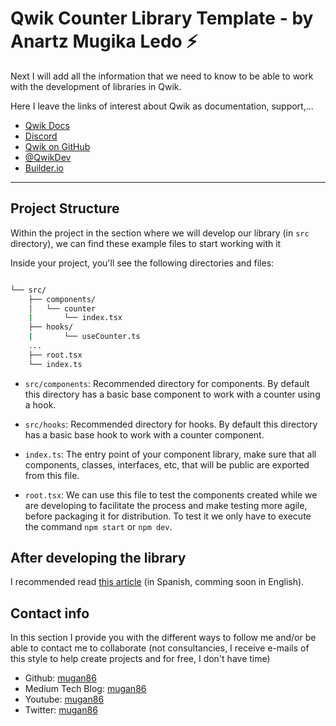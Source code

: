 # Qwik Counter Library Template - by Anartz Mugika Ledo ⚡️

Next I will add all the information that we need to know to be able to work with the development of libraries in Qwik.

Here I leave the links of interest about Qwik as documentation, support,...

- [Qwik Docs](https://qwik.builder.io/)
- [Discord](https://qwik.builder.io/chat)
- [Qwik on GitHub](https://github.com/BuilderIO/qwik)
- [@QwikDev](https://twitter.com/QwikDev)
- [Builder.io](https://www.builder.io/)

---

## Project Structure

Within the project in the section where we will develop our library (in `src` directory), we can find these example files to start working with it

Inside your project, you'll see the following directories and files:

```bash

└── src/
    ├── components/
    │   └── counter
    |       └── index.tsx
    ├── hooks/
    |       └── useCounter.ts
    ...
    ├── root.tsx
    └── index.ts
```

- `src/components`: Recommended directory for components. By default this directory has a basic base component to work with a counter using a hook.

- `src/hooks`: Recommended directory for hooks. By default this directory has a basic base hook to work with a counter component.

- `index.ts`: The entry point of your component library, make sure that all components, classes, interfaces, etc, that will be public are exported from this file.

- `root.tsx`: We can use this file to test the components created while we are developing to facilitate the process and make testing more agile, before packaging it for distribution. To test it we only have to execute the command `npm start` or `npm dev`.

## After developing the library

I recommended read [this article](https://medium.com/@mugan86/qwik-creando-librer%C3%ADa-y-publicar-en-npm-428afd4cf3ff) (in Spanish, comming soon in English).

## Contact info

In this section I provide you with the different ways to follow me and/or be able to contact me to collaborate (not consultancies, I receive e-mails of this style to help create projects and for free, I don't have time)

- Github: [mugan86](https://github.com/mugan86)
- Medium Tech Blog: [mugan86](https://mugan86.medium.com/)
- Youtube: [mugan86](https://www.youtube.com/mugan86)
- Twitter: [mugan86](https://twitter.com/mugan86)
